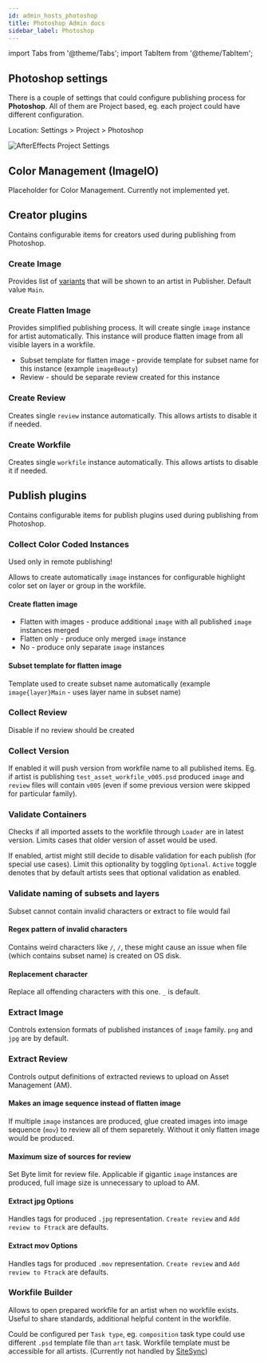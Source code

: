 ```yaml
---
id: admin_hosts_photoshop
title: Photoshop Admin docs
sidebar_label: Photoshop
---
```


import Tabs from '@theme/Tabs';
import TabItem from '@theme/TabItem';

## Photoshop settings

There is a couple of settings that could configure publishing process for **Photoshop**.
All of them are Project based, eg. each project could have different configuration.

Location: Settings > Project > Photoshop

![AfterEffects Project Settings](assets/admin_hosts_photoshop_settings.png)

## Color Management (ImageIO)

Placeholder for Color Management. Currently not implemented yet.

## Creator plugins

Contains configurable items for creators used during publishing from Photoshop.

### Create Image

Provides list of [variants](artist_concepts.md#variant) that will be shown to an artist in Publisher. Default value `Main`.

### Create Flatten Image

Provides simplified publishing process. It will create single `image` instance for artist automatically. This instance will
produce flatten image from all visible layers in a workfile.

- Subset template for flatten image - provide template for subset name for this instance (example `imageBeauty`)
- Review - should be separate review created for this instance

### Create Review

Creates single `review` instance automatically. This allows artists to disable it if needed.

### Create Workfile

Creates single `workfile` instance automatically. This allows artists to disable it if needed.

## Publish plugins

Contains configurable items for publish plugins used during publishing from Photoshop.

### Collect Color Coded Instances

Used only in remote publishing!

Allows to create automatically `image` instances for configurable highlight color set on layer or group in the workfile.

#### Create flatten image
  - Flatten with images - produce additional `image` with all published `image` instances merged
  - Flatten only - produce only merged `image` instance
  - No - produce only separate `image` instances

#### Subset template for flatten image

Template used to create subset name automatically (example `image{layer}Main` - uses layer name in subset name)

### Collect Review

Disable if no review should be created

### Collect Version

If enabled it will push version from workfile name to all published items. Eg. if artist is publishing `test_asset_workfile_v005.psd`
produced `image` and `review` files will contain `v005` (even if some previous version were skipped for particular family).

### Validate Containers

Checks if all imported assets to the workfile through `Loader` are in latest version. Limits cases that older version of asset would be used.

If enabled, artist might still decide to disable validation for each publish (for special use cases).
Limit this optionality by toggling `Optional`.
`Active` toggle denotes that by default artists sees that optional validation as enabled.

### Validate naming of subsets and layers

Subset cannot contain invalid characters or extract to file would fail

#### Regex pattern of invalid characters

Contains weird characters like `/`, `/`, these might cause an issue when file (which contains subset name) is created on OS disk.

#### Replacement character

Replace all offending characters with this one. `_` is default.

### Extract Image

Controls extension formats of published instances of `image` family. `png` and `jpg` are by default.

### Extract Review

Controls output definitions of extracted reviews to upload on Asset Management (AM).

#### Makes an image sequence instead of flatten image

If multiple `image` instances are produced, glue created images into image sequence (`mov`) to review all of them separetely.
Without it only flatten image would be produced.

#### Maximum size of sources for review

Set Byte limit for review file. Applicable if gigantic `image` instances are produced, full image size is unnecessary to upload to AM.

#### Extract jpg Options

Handles tags for produced `.jpg` representation. `Create review` and `Add review to Ftrack` are defaults. 

#### Extract mov Options

Handles tags for produced `.mov` representation. `Create review` and `Add review to Ftrack` are defaults. 


### Workfile Builder

Allows to open prepared workfile for an artist when no workfile exists. Useful to share standards, additional helpful content in the workfile.

Could be configured per `Task type`, eg. `composition` task type could use different `.psd` template file than `art` task.
Workfile template must be accessible for all artists.
(Currently not handled by [SiteSync](module_site_sync.md))